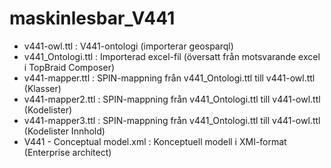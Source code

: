 # maskinlesbar_V441
- v441-owl.ttl : V441-ontologi (importerar geosparql)
- v441_Ontologi.ttl : Importerad excel-fil (översatt från motsvarande excel i TopBraid Composer)
- v441-mapper.ttl : SPIN-mappning från v441_Ontologi.ttl till v441-owl.ttl (Klasser)
- v441-mapper2.ttl : SPIN-mappning från v441_Ontologi.ttl till v441-owl.ttl (Kodelister)
- v441-mapper3.ttl : SPIN-mappning från v441_Ontologi.ttl till v441-owl.ttl (Kodelister Innhold)
- V441 - Conceptual model.xml : Konceptuell modell i XMI-format (Enterprise architect)